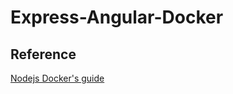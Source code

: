# Express-Angular-Docker

## Reference 

[Nodejs Docker's guide](https://nodejs.org/en/docs/guides/nodejs-docker-webapp/)

